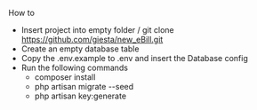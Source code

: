 How to

* Insert project into empty folder / git clone https://github.com/giesta/new_eBill.git
* Create an empty database table
* Copy the .env.example to .env and insert the Database config
* Run the following commands
    - composer install
    - php artisan migrate --seed
    - php artisan key:generate
